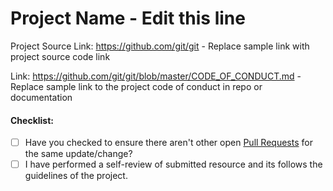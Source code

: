 # Project Name - Edit this line

Project Source Link: https://github.com/git/git - Replace sample link with project source code link

Link: https://github.com/git/git/blob/master/CODE_OF_CONDUCT.md - Replace sample link to the project code of conduct in repo or documentation

#### Checklist:

- [ ] Have you checked to ensure there aren't other open [Pull Requests](../pulls) for the same update/change?
- [ ] I have performed a self-review of submitted resource and its follows the guidelines of the project.
